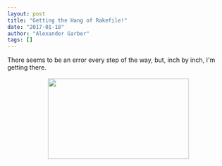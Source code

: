 ```yaml
---
layout: post
title: "Getting the Hang of Rakefile!"
date: "2017-01-18"
author: "Alexander Garber"
tags: []
---
```


<div dir="ltr" style="text-align: left;" trbidi="on">There seems to be an error every step of the way, but, inch by inch, I'm getting there.<br><br>
        <div class="separator" style="clear: both; text-align: center;"><a href="https://2.bp.blogspot.com/-B8qkYm5MhXw/WH6pk75Zv5I/AAAAAAAAMrg/VtqogyiCDl888e2oZ8pvn402taIH_OyvgCLcB/s1600/Screenshot%2Bfrom%2B2017-01-18%2B10-31-13.png" imageanchor="1" style="margin-left: 1em; margin-right: 1em;"><img border="0" height="183" src="https://2.bp.blogspot.com/-B8qkYm5MhXw/WH6pk75Zv5I/AAAAAAAAMrg/VtqogyiCDl888e2oZ8pvn402taIH_OyvgCLcB/s320/Screenshot%2Bfrom%2B2017-01-18%2B10-31-13.png" width="320"></a></div>
<br>
      </div>